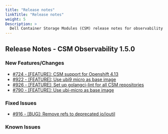 ```yaml
---
title: "Release notes"
linkTitle: "Release notes"
weight: 5
Description: >
  Dell Container Storage Modules (CSM) release notes for observability
---
```


## Release Notes - CSM Observability 1.5.0



### New Features/Changes

- [#724 - [FEATURE]: CSM support for Openshift 4.13](https://github.com/dell/csm/issues/724)
- [#922 - [FEATURE]: Use ubi9 micro as base image](https://github.com/dell/csm/issues/922)
- [#926 - [FEATURE]: Set up golangci-lint for all CSM repositories](https://github.com/dell/csm/issues/926)
- [#790 - [FEATURE]: Use ubi-micro as base image](https://github.com/dell/csm/issues/790)

### Fixed Issues

- [#916 - [BUG]: Remove refs to deprecated io/ioutil](https://github.com/dell/csm/issues/916)

### Known Issues
